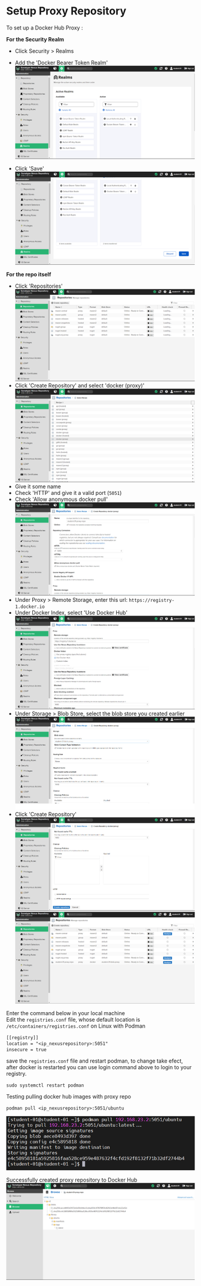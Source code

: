 # Setup Proxy Repository

To set up a Docker Hub Proxy :

**For the Security Realm**
- Click Security > Realms

- Add the 'Docker Bearer Token Realm'
![](/Chapter-3-Nexus/img/proxy-1.png)

- Click 'Save'
![](/Chapter-3-Nexus/img/proxy-2.png)


**For the repo itself**
- Click 'Repositories'
![](/Chapter-3-Nexus/img/proxy-repo-1.png)
- Click 'Create Repository' and select 'docker (proxy)'
![](/Chapter-3-Nexus/img/proxy-repo-2.png)
- Give it some name 
- Check 'HTTP' and give it a valid port (`5051`)
- Check 'Allow anonymous docker pull'
![](/Chapter-3-Nexus/img/proxy-repo-3.png)
- Under Proxy > Remote Storage, enter this url: `https://registry-1.docker.io`
- Under Docker Index, select 'Use Docker Hub'
![](/Chapter-3-Nexus/img/proxy-repo-4.png)
- Under Storage > Blob Store, select the blob store you created earlier 
![](/Chapter-3-Nexus/img/proxy-repo-5.png)
- Click 'Create Repository'
![](/Chapter-3-Nexus/img/proxy-repo-6.png)
![](/Chapter-3-Nexus/img/proxy-repo-7.png)

Enter the command below in your local machine <br>
Edit the `registries.conf` file, whose default location is `/etc/containers/registries.conf` on Linux with Podman

```
[[registry]]
location = "<ip_nexusrepository>:5051"
insecure = true
```

save the `registries.conf` file and restart podman, to change take efect, after docker is restarted you can use login command above to login to your registry.
```
sudo systemctl restart podman
```



Testing pulling docker hub images with proxy repo
```
podman pull <ip_nexusrepository>:5051/ubuntu
```
![](/Chapter-3-Nexus/img/proxy-repo-8.png)

Successfully created proxy repository to Docker Hub
![](/Chapter-3-Nexus/img/proxy-repo-9.png)